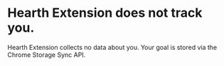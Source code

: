 # Hearth Extension does not track you.

Hearth Extension collects no data about you. Your goal is stored via the Chrome Storage Sync API.
